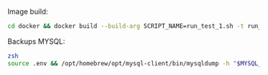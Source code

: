 Image build:

```sh
cd docker && docker build --build-arg SCRIPT_NAME=run_test_1.sh -t run_test_1
```

Backups MYSQL:

```sh
zsh
source .env && /opt/homebrew/opt/mysql-client/bin/mysqldump -h "$MYSQL_HOST" -P 3306 -u "$MYSQL_USERNAME" -p"$MYSQL_PASSWORD" --routines --triggers --events --all-databases > full_backup.sql
```
